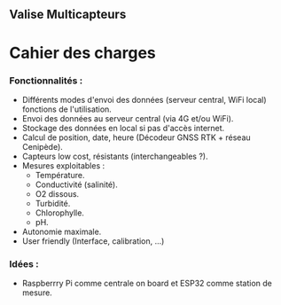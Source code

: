 Valise Multicapteurs
--------------------
Cahier des charges
==================

### Fonctionnalités :

- Différents modes d'envoi des données (serveur central, WiFi local) fonctions de l'utilisation.
- Envoi des données au serveur central (via 4G et/ou WiFi).
- Stockage des données en local si pas d'accès internet.
- Calcul de position, date, heure (Décodeur GNSS RTK + réseau Cenipède).
- Capteurs low cost, résistants (interchangeables ?).
- Mesures exploitables :
	- Température.
	- Conductivité (salinité).
	- O2 dissous.
	- Turbidité.
	- Chlorophylle.
	- pH.
- Autonomie maximale.
- User friendly (Interface, calibration, ...)
	
### Idées :

- Raspberrry Pi comme centrale on board et ESP32 comme station de mesure.